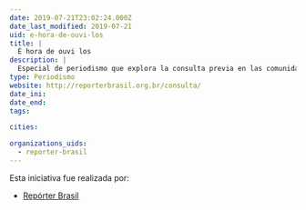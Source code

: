 ```yaml
---
date: 2019-07-21T23:02:24.000Z
date_last_modified: 2019-07-21
uid: e-hora-de-ouvi-los
title: |
  É hora de ouvi los
description: |
  Especial de periodismo que explora la consulta previa en las comunidades indígenas y tradicionales sobre obras de infraestructura que podrían afectar sus territorios o cambiar sus vidas y denuncia como en muchas situaciones esta promesa nunca se cumplió.
type: Periodismo
website: http://reporterbrasil.org.br/consulta/
date_ini: 
date_end: 
tags:

cities: 

organizations_uids:
  - reporter-brasil
---
```


Esta iniciativa fue realizada por:

- [Repórter Brasil](/organizaciones/reporter-brasil)
